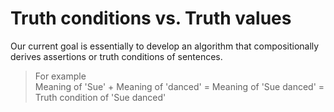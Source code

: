 # Truth conditions vs. Truth values

Our current goal is essentially to develop an algorithm that compositionally derives assertions or truth conditions of sentences. 

> For example <br>
> Meaning of 'Sue' + Meaning of 'danced' = Meaning of 'Sue danced' = Truth condition of 'Sue danced' 

